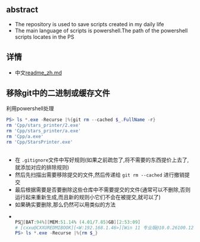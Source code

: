 ## abstract

- The repository is used to save scripts created in my daily life
- The main language of scripts is powershell.The path of the powershell scripts locates in the PS

## 详情

- 中文[readme_zh.md](readme_zh.md)

## 移除git中的二进制或缓存文件

利用powershell处理

```powershell
PS> ls *.exe -Recurse |%{git rm --cached $_.FullName -r}
rm 'Cpp/stars_printer/2.exe'
rm 'Cpp/stars_printer/a.exe'
rm 'Cpp/a.exe'
rm 'Cpp/StarsPrinter.exe'
 
```

* 在 `.gitignore`文件中写好规则(如果之前疏忽了,将不需要的东西提价上去了,就添加对应的排除规则)
* 然后先扫描出需要移除提交的文件,然后传递给 `git rm --cached` 进行撤销提交
* 最后根据需要是否要删除这些仓库中不需要提交的文件(通常可以不删除,否则运行起来重新生成,而且新的规则小它们不会在被提交,就可以了)
* 如果确实要删除,那么仍然可以用类似的方法
* ```powershell

  PS🌙[BAT:94%][MEM:51.14% (4.01/7.85)GB][2:53:09]
  # [cxxu@CXXUREDMIBOOK][<W:192.168.1.46>][Win 11 专业版@10.0.26100.1297][C:\repos\scripts]{Git:main}
  PS> ls *.exe -Recurse |%{rm $_}  
  ```
